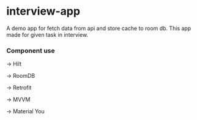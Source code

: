 # interview-app

A demo app for fetch data from api and store cache to room db. This app made for given task in interview.

### Component use

-> Hilt

-> RoomDB

-> Retrofit

-> MVVM

-> Material You

